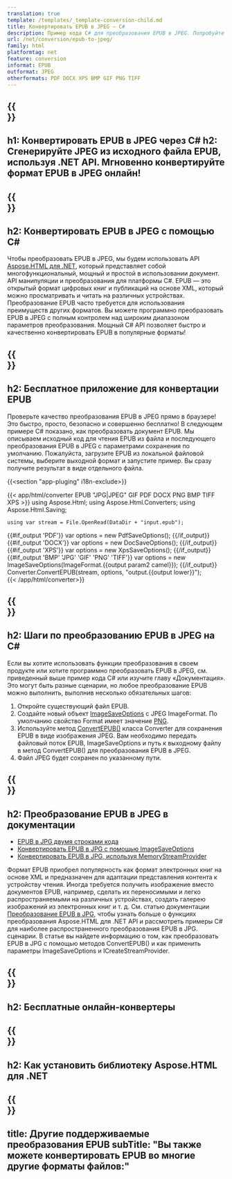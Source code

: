 ```yaml
---
translation: true
template: /templates/_template-conversion-child.md
title: Конвертировать EPUB в JPEG — C#
description: Пример кода C# для преобразования EPUB в JPEG. Попробуйте онлайн-конвертер EPUB в JPEG бесплатно!
url: /net/conversion/epub-to-jpeg/
family: html
platformtag: net
feature: conversion
informat: EPUB
outformat: JPEG
otherformats: PDF DOCX XPS BMP GIF PNG TIFF
---
```


{{<section banner>}}
---
h1: Конвертировать EPUB в JPEG через C#
h2: Сгенерируйте JPEG из исходного файла EPUB, используя .NET API. Мгновенно конвертируйте формат EPUB в JPEG онлайн!
---

{{<section overview>}}
---
h2: Конвертировать EPUB в JPEG с помощью C#
---

Чтобы преобразовать EPUB в JPEG, мы будем использовать API [Aspose.HTML для .NET](https://products.aspose.com/html/net/), который представляет собой многофункциональный, мощный и простой в использовании документ. API манипуляции и преобразования для платформы C#. EPUB — это открытый формат цифровых книг и публикаций на основе XML, который можно просматривать и читать на различных устройствах. Преобразование EPUB часто требуется для использования преимуществ других форматов. Вы можете программно преобразовать EPUB в JPEG с полным контролем над широким диапазоном параметров преобразования. Мощный C# API позволяет быстро и качественно конвертировать EPUB в популярные форматы!

{{<section demos>}}
---
h2: Бесплатное приложение для конвертации EPUB
---

Проверьте качество преобразования EPUB в JPEG прямо в браузере! Это быстро, просто, безопасно и совершенно бесплатно! В следующем примере C# показано, как преобразовать документ EPUB. Мы описываем исходный код для чтения EPUB из файла и последующего преобразования EPUB в JPEG с параметрами сохранения по умолчанию. Пожалуйста, загрузите EPUB из локальной файловой системы, выберите выходной формат и запустите пример. Вы сразу получите результат в виде отдельного файла.

{{<section "app-pluging" i18n-exclude>}}

{{< app/html/converter EPUB "JPG|JPEG" GIF PDF DOCX PNG BMP TIFF XPS >}}
using Aspose.Html;
using Aspose.Html.Converters;
using Aspose.Html.Saving;

    using var stream = File.OpenRead(DataDir + "input.epub");
{{#if_output 'PDF'}}
    var options = new PdfSaveOptions();
{{/if_output}}
{{#if_output 'DOCX'}}
    var options = new DocSaveOptions();
{{/if_output}}
{{#if_output 'XPS'}}
    var options = new XpsSaveOptions();
{{/if_output}}
{{#if_output 'BMP' 'JPG' 'GIF' 'PNG' 'TIFF'}}
    var options = new ImageSaveOptions(ImageFormat.{{output param2 camel}});
{{/if_output}}
    Converter.ConvertEPUB(stream, options, "output.{{output lower}}");   
{{< /app/html/converter>}}


{{<section steps>}}
---
h2: Шаги по преобразованию EPUB в JPEG на C#
---

Если вы хотите использовать функции преобразования в своем продукте или хотите программно преобразовать EPUB в JPEG, см. приведенный выше пример кода C# или изучите главу «Документация». Это могут быть разные сценарии, но любое преобразование EPUB можно выполнить, выполнив несколько обязательных шагов:
1. Откройте существующий файл EPUB.
1. Создайте новый объект [ImageSaveOptions](https://reference.aspose.com/html/net/aspose.html.saving/imagesaveoptions/) с JPEG ImageFormat. По умолчанию свойство Format имеет значение [PNG](https://reference.aspose.com/html/net/aspose.html.rendering.image/imageformat/).
1. Используйте метод [ConvertEPUB()](https://reference.aspose.com/html/net/aspose.html.converters/converter/convertepub/) класса Converter для сохранения EPUB в виде изображения JPEG. Вам необходимо передать файловый поток EPUB, ImageSaveOptions и путь к выходному файлу в метод ConvertEPUB() для преобразования EPUB в JPEG.
1. Файл JPEG будет сохранен по указанному пути.

{{<section documentation>}}
---
h2: Преобразование EPUB в JPEG в документации
---

  - <a href="https://docs.aspose.com/html/net/converting-between-formats/epub-to-jpg/#epub-to-jpg-by-two-lines-of-code" target="_blank">EPUB в JPG двумя строками кода</a>
  - <a href="https://docs.aspose.com/html/net/converting-between-formats/epub-to-jpg/#convert-epub-to-jpg-using-imagesaveoptions" target="_blank" >Конвертировать EPUB в JPG с помощью ImageSaveOptions</a>
  - <a href="https://docs.aspose.com/html/net/converting-between-formats/epub-to-jpg/#output-stream-providers" target="_blank">Конвертировать EPUB в JPG, используя MemoryStreamProvider</a>

Формат EPUB приобрел популярность как формат электронных книг на основе XML и предназначен для адаптации представления контента к устройству чтения. Иногда требуется получить изображение вместо документов EPUB, например, сделать их переносимыми и легко распространяемыми на различных устройствах, создать галерею изображений из электронных книг и т. д. См. статью документации [Преобразование EPUB в JPG](https://docs.aspose.com/html/net/converting-between-formats/epub-to-jpg/), чтобы узнать больше о функциях преобразования Aspose.HTML для .NET API и рассмотреть примеры C# для наиболее распространенного преобразования EPUB в JPG. сценарии. В статье вы найдете информацию о том, как преобразовать EPUB в JPG с помощью методов ConvertEPUB() и как применить параметры ImageSaveOptions и ICreateStreamProvider.

{{<section online-converters>}}
---
h2: Бесплатные онлайн-конвертеры
---

{{<section get-started>}}
---
h2: Как установить библиотеку Aspose.HTML для .NET
---

{{<section other-conversions>}}
---
title: Другие поддерживаемые преобразования EPUB
subTitle: "Вы также можете конвертировать EPUB во многие другие форматы файлов:"
---